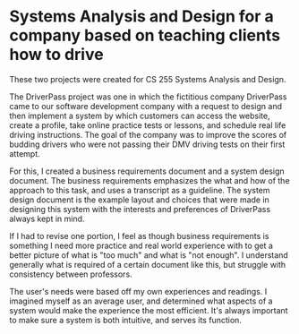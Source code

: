 # Systems Analysis and Design for a company based on teaching clients how to drive

These two projects were created for CS 255 Systems Analysis and Design. 

The DriverPass project was one in which the fictitious company DriverPass came to our software development company with a request to design and then implement a system by which
customers can access the website, create a profile, take online practice tests or lessons, and schedule real life driving instructions. The goal of the company was to improve
the scores of budding drivers who were not passing their DMV driving tests on their first attempt. 

For this, I created a business requirements document and a system design document. The business requirements emphasizes the what and how of the approach to this task, and uses
a transcript as a guideline. The system design document is the example layout and choices that were made in designing this system with the interests and preferences of DriverPass
always kept in mind.

If I had to revise one portion, I feel as though business requirements is something I need more practice and real world experience with to get a better picture of what is
"too much" and what is "not enough". I understand generally what is required of a certain document like this, but struggle with consistency between professors.

The user's needs were based off my own experiences and readings. I imagined myself as an average user, and determined what aspects of a system would make the experience the most
efficient. It's always important to make sure a system is both intuitive, and serves its function.



